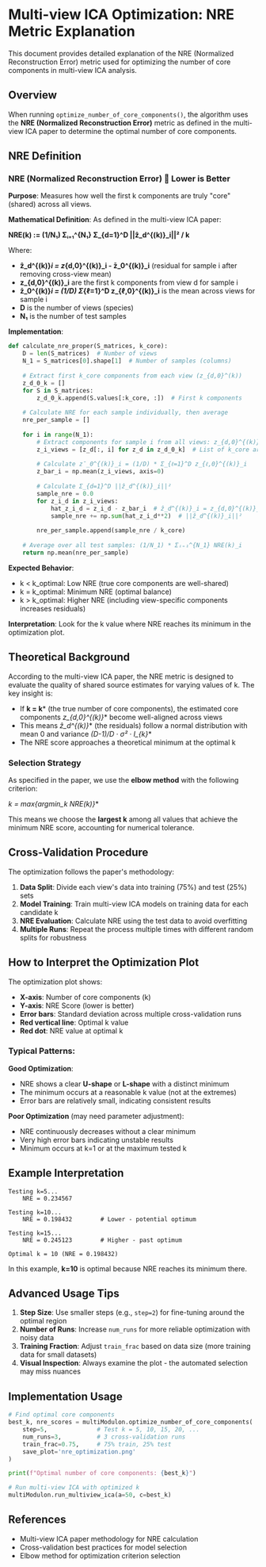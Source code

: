 # Multi-view ICA Optimization: NRE Metric Explanation

This document provides detailed explanation of the NRE (Normalized Reconstruction Error) metric used for optimizing the number of core components in multi-view ICA analysis.

## Overview

When running `optimize_number_of_core_components()`, the algorithm uses the **NRE (Normalized Reconstruction Error)** metric as defined in the multi-view ICA paper to determine the optimal number of core components.

## NRE Definition

### NRE (Normalized Reconstruction Error) 🔴 Lower is Better

**Purpose**: Measures how well the first k components are truly "core" (shared) across all views.

**Mathematical Definition**: As defined in the multi-view ICA paper:

**NRE(k) := (1/N₁) Σᵢ₌₁^{N₁} Σ_{d=1}^D ||ẑ_d^{(k)}_i||² / k**

Where:
- **ẑ_d^{(k)}_i = z_{d,0}^{(k)}_i - z̄_0^{(k)}_i** (residual for sample i after removing cross-view mean)
- **z_{d,0}^{(k)}_i** are the first k components from view d for sample i
- **z̄_0^{(k)}_i = (1/D) Σ_{ℓ=1}^D z_{ℓ,0}^{(k)}_i** is the mean across views for sample i
- **D** is the number of views (species)
- **N₁** is the number of test samples

**Implementation**:
```python
def calculate_nre_proper(S_matrices, k_core):
    D = len(S_matrices)  # Number of views
    N_1 = S_matrices[0].shape[1]  # Number of samples (columns)
    
    # Extract first k_core components from each view (z_{d,0}^(k))
    z_d_0_k = []
    for S in S_matrices:
        z_d_0_k.append(S.values[:k_core, :])  # First k components
    
    # Calculate NRE for each sample individually, then average
    nre_per_sample = []
    
    for i in range(N_1):
        # Extract components for sample i from all views: z_{d,0}^{(k)}_i
        z_i_views = [z_d[:, i] for z_d in z_d_0_k]  # List of k_core arrays
        
        # Calculate z̄_0^{(k)}_i = (1/D) * Σ_{ℓ=1}^D z_{ℓ,0}^{(k)}_i
        z_bar_i = np.mean(z_i_views, axis=0)
        
        # Calculate Σ_{d=1}^D ||ẑ_d^{(k)}_i||² 
        sample_nre = 0.0
        for z_i_d in z_i_views:
            hat_z_i_d = z_i_d - z_bar_i  # ẑ_d^{(k)}_i = z_{d,0}^{(k)}_i - z̄_0^{(k)}_i
            sample_nre += np.sum(hat_z_i_d**2)  # ||ẑ_d^{(k)}_i||²
        
        nre_per_sample.append(sample_nre / k_core)
    
    # Average over all test samples: (1/N_1) * Σᵢ₌₁^{N_1} NRE(k)_i
    return np.mean(nre_per_sample)
```

**Expected Behavior**:
- k < k_optimal: Low NRE (true core components are well-shared)
- k = k_optimal: Minimum NRE (optimal balance)
- k > k_optimal: Higher NRE (including view-specific components increases residuals)

**Interpretation**: Look for the k value where NRE reaches its minimum in the optimization plot.

## Theoretical Background

According to the multi-view ICA paper, the NRE metric is designed to evaluate the quality of shared source estimates for varying values of k. The key insight is:

- If **k = k*** (the true number of core components), the estimated core components **z_{d,0}^{(k*)}** become well-aligned across views
- This means **ẑ_d^{(k*)}** (the residuals) follow a normal distribution with mean 0 and variance **(D-1)/D · σ² · I_{k*}**
- The NRE score approaches a theoretical minimum at the optimal k

### Selection Strategy

As specified in the paper, we use the **elbow method** with the following criterion:

**k* = max{argmin_k NRE(k)}**

This means we choose the **largest k** among all values that achieve the minimum NRE score, accounting for numerical tolerance.

## Cross-Validation Procedure

The optimization follows the paper's methodology:

1. **Data Split**: Divide each view's data into training (75%) and test (25%) sets
2. **Model Training**: Train multi-view ICA models on training data for each candidate k
3. **NRE Evaluation**: Calculate NRE using the test data to avoid overfitting
4. **Multiple Runs**: Repeat the process multiple times with different random splits for robustness

## How to Interpret the Optimization Plot

The optimization plot shows:
- **X-axis**: Number of core components (k)
- **Y-axis**: NRE Score (lower is better)
- **Error bars**: Standard deviation across multiple cross-validation runs
- **Red vertical line**: Optimal k value
- **Red dot**: NRE value at optimal k

### Typical Patterns:

**Good Optimization**:
- NRE shows a clear **U-shape** or **L-shape** with a distinct minimum
- The minimum occurs at a reasonable k value (not at the extremes)
- Error bars are relatively small, indicating consistent results

**Poor Optimization** (may need parameter adjustment):
- NRE continuously decreases without a clear minimum
- Very high error bars indicating unstable results
- Minimum occurs at k=1 or at the maximum tested k

## Example Interpretation

```
Testing k=5...
    NRE = 0.234567

Testing k=10...
    NRE = 0.198432        # Lower - potential optimum

Testing k=15...
    NRE = 0.245123        # Higher - past optimum

Optimal k = 10 (NRE = 0.198432)
```

In this example, **k=10** is optimal because NRE reaches its minimum there.

## Advanced Usage Tips

1. **Step Size**: Use smaller steps (e.g., `step=2`) for fine-tuning around the optimal region
2. **Number of Runs**: Increase `num_runs` for more reliable optimization with noisy data
3. **Training Fraction**: Adjust `train_frac` based on data size (more training data for small datasets)
4. **Visual Inspection**: Always examine the plot - the automated selection may miss nuances

## Implementation Usage

```python
# Find optimal core components
best_k, nre_scores = multiModulon.optimize_number_of_core_components(
    step=5,              # Test k = 5, 10, 15, 20, ...
    num_runs=3,          # 3 cross-validation runs
    train_frac=0.75,     # 75% train, 25% test
    save_plot='nre_optimization.png'
)

print(f"Optimal number of core components: {best_k}")

# Run multi-view ICA with optimized k
multiModulon.run_multiview_ica(a=50, c=best_k)
```

## References

- Multi-view ICA paper methodology for NRE calculation
- Cross-validation best practices for model selection
- Elbow method for optimization criterion selection